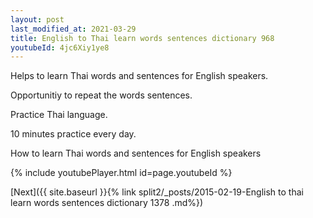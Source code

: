 ```yaml
---
layout: post
last_modified_at: 2021-03-29
title: English to Thai learn words sentences dictionary 968 
youtubeId: 4jc6Xiy1ye8
---
```

 
 
Helps to learn Thai words and sentences for English speakers.

Opportunitiy to repeat the words sentences. 

Practice Thai language. 
 
10 minutes practice every day. 
 
How to learn Thai words and sentences for English speakers 
 
{% include youtubePlayer.html id=page.youtubeId %}
 
 
[Next]({{ site.baseurl }}{% link  split2/_posts/2015-02-19-English to thai learn words sentences dictionary 1378 .md%})
 
